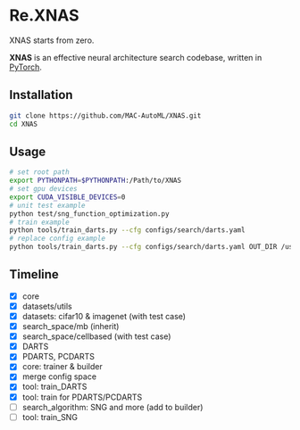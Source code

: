 # Re.XNAS

XNAS starts from zero.

**XNAS** is an effective neural architecture search codebase, written in [PyTorch](https://pytorch.org/).

## Installation

```bash
git clone https://github.com/MAC-AutoML/XNAS.git
cd XNAS
```

## Usage

```bash
# set root path
export PYTHONPATH=$PYTHONPATH:/Path/to/XNAS
# set gpu devices
export CUDA_VISIBLE_DEVICES=0
# unit test example
python test/sng_function_optimization.py
# train example
python tools/train_darts.py --cfg configs/search/darts.yaml
# replace config example
python tools/train_darts.py --cfg configs/search/darts.yaml OUT_DIR /username/project/XNAS/experiment/darts/test1
```

## Timeline

- [x] core
- [x] datasets/utils
- [x] datasets: cifar10 & imagenet (with test case)
- [x] search_space/mb (inherit)
- [x] search_space/cellbased (with test case)
- [x] DARTS
- [x] PDARTS, PCDARTS
- [x] core: trainer & builder
- [x] merge config space
- [x] tool: train_DARTS
- [x] tool: train for PDARTS/PCDARTS
- [ ] search_algorithm: SNG and more (add to builder)
- [ ] tool: train_SNG
